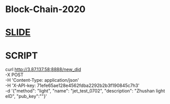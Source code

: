 # Block-Chain-2020

# [SLIDE](https://www.canva.com/design/DAEAvzeQ2A0/Ku0Tf3vH6Z5_mxu2JHAbrA/view?utm_content=DAEAvzeQ2A0&utm_campaign=designshare&utm_medium=link&utm_source=sharebutton#8)

# SCRIPT
curl http://3.87.137.58:8888/new_did \
    -X POST \
    -H 'Content-Type: application/json' \
    -H 'X-API-key: 71efe65ae128e4562fdba2292b2b3f190845c7h3' \
    -d '{"method": "light", "name": "jet_test_0702", "description": "Zhushan light eID", "pub_key":""}'
